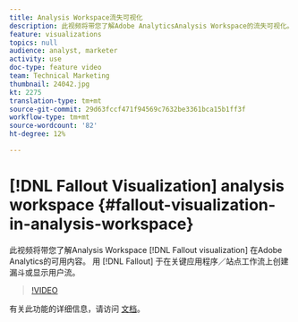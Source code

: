```yaml
---
title: Analysis Workspace流失可视化
description: 此视频将带您了解Adobe AnalyticsAnalysis Workspace的流失可视化。 使用流失在关键应用程序／站点工作流上创建漏斗或显示用户流。
feature: visualizations
topics: null
audience: analyst, marketer
activity: use
doc-type: feature video
team: Technical Marketing
thumbnail: 24042.jpg
kt: 2275
translation-type: tm+mt
source-git-commit: 29d63fccf471f94569c7632be3361bca15b1ff3f
workflow-type: tm+mt
source-wordcount: '82'
ht-degree: 12%

---
```



# [!DNL Fallout Visualization] analysis workspace {#fallout-visualization-in-analysis-workspace}

此视频将带您了解Analysis Workspace [!DNL Fallout visualization] 在Adobe Analytics的可用内容。 用 [!DNL Fallout] 于在关键应用程序／站点工作流上创建漏斗或显示用户流。

>[!VIDEO](https://video.tv.adobe.com/v/24042/?quality=12)

有关此功能的详细信息，请访问 [文档](https://marketing.adobe.com/resources/help/zh_CN/analytics/analysis-workspace/fallout_flow.html)。